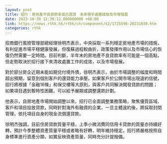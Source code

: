 ```yaml
---
layout: post
title: 招行：房地產不良貸款率或已見頂　未來視乎處置成效及市場發展
date: 2023-10-30 12:39:12.000000000 +08:00
link: https://news.rthk.hk/rthk/ch/component/k2/1725598-20231030.htm
categories: rthk
---
```


招商銀行風險管理部總經理徐明杰表示，中央採取一系列穩定房地產市場的措施，有利促進市場平穩健康發展，但復蘇過程較曲折，政策發揮作用以及市場信心的恢復仍然需要一定時間。目前判斷，半年末的房地產不良貸款率有可能是一個高點，但走勢取決於招行接下來清收處置工作的成效，以及市場發展。

對於部分房企近期未能如期兌付境外債，徐明杰表示，由於市場調整的幅度和時間超出預期，留意到個別客戶的還貸能力承壓。如果客戶於公開市場出現違約信號，招行將根據「金融16條」和保交樓等大原則，與客戶共同解決開發貸款的問題；如果項目遇到暫時性困難，可以給予展期或調整還款計劃。

他表示，自房地產市場開始調整以來，招行已全面調整業務策略，聚焦優質區域、客戶和項目投放貸款，同時針對海外有融資的企業，一旦主體違約後，將採取封閉管理，依托項目自身的現金流償還貸款。

徐明杰強調，目前住房貸款質量平穩，上季小微消費同信用卡貸款的質量亦持續好轉，預計今季整體資產質量平穩或者略有好轉，明年維持穩定。招行將嚴格按照自身標準進行資產分類，如實反映資產質量，同時充分計提撥備。
